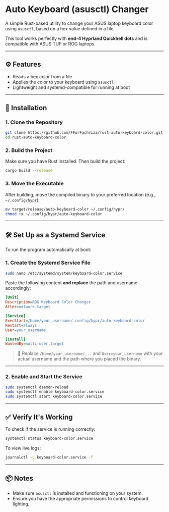 # Auto Keyboard (asusctl) Changer

A simple Rust-based utility to change your ASUS laptop keyboard color using `asusctl`, based on a hex value defined in a file.

This tool works perfectly with **end-4 Hyprland Quickhell dots** and is compatible with ASUS TUF or ROG laptops.

---

## ⚙️ Features

* Reads a hex color from a file
* Applies the color to your keyboard using `asusctl`
* Lightweight and systemd-compatible for running at boot

---

## 🚀 Installation

### 1. Clone the Repository

```bash
git clone https://github.com/FForFachriza/rust-auto-keyboard-color.git
cd rust-auto-keyboard-color
```

### 2. Build the Project

Make sure you have Rust installed. Then build the project:

```bash
cargo build --release
```

### 3. Move the Executable

After building, move the compiled binary to your preferred location (e.g., `~/.config/hypr`):

```bash
mv target/release/auto-keyboard-color ~/.config/hypr/
chmod +x ~/.config/hypr/auto-keyboard-color
```

---

## 🛠️ Set Up as a Systemd Service

To run the program automatically at boot:

### 1. Create the Systemd Service File

```bash
sudo nano /etc/systemd/system/keyboard-color.service
```

Paste the following content **and replace** the path and username accordingly:

```ini
[Unit]
Description=ROG Keyboard Color Changer
After=network.target

[Service]
ExecStart=/home/your_username/.config/hypr/auto-keyboard-color
Restart=always
User=your_username

[Install]
WantedBy=multi-user.target
```

> 🔧 Replace `/home/your_username/...` and `User=your_username` with your actual username and the path where you placed the binary.

---

### 2. Enable and Start the Service

```bash
sudo systemctl daemon-reload
sudo systemctl enable keyboard-color.service
sudo systemctl start keyboard-color.service
```

---

## ✅ Verify It's Working

To check if the service is running correctly:

```bash
systemctl status keyboard-color.service
```

To view live logs:

```bash
journalctl -u keyboard-color.service -f
```

---

## 📦 Notes

* Make sure `asusctl` is installed and functioning on your system.
* Ensure you have the appropriate permissions to control keyboard lighting.

